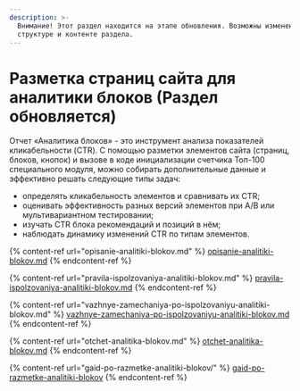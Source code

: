 ```yaml
---
description: >-
  Внимание! Этот раздел находится на этапе обновления. Возможны изменения в
  структуре и контенте раздела.
---
```


# Разметка страниц сайта для аналитики блоков (Раздел обновляется)

Отчет «Аналитика блоков» - это инструмент анализа показателей кликабельности (CTR). С помощью разметки элементов сайта (страниц, блоков, кнопок) и вызове в коде инициализации счетчика Топ-100 специального модуля, можно собирать дополнительные данные и эффективно решать следующие типы задач:

* определять кликабельность элементов и сравнивать их CTR;
* оценивать эффективность разных версий элементов при A/B или мультивариантном тестировании;
* изучать CTR блока рекомендаций и позиций в нём;
* наблюдать динамику изменений CTR по типам элементов.

{% content-ref url="opisanie-analitiki-blokov.md" %}
[opisanie-analitiki-blokov.md](opisanie-analitiki-blokov.md)
{% endcontent-ref %}

{% content-ref url="pravila-ispolzovaniya-analitiki-blokov.md" %}
[pravila-ispolzovaniya-analitiki-blokov.md](pravila-ispolzovaniya-analitiki-blokov.md)
{% endcontent-ref %}

{% content-ref url="vazhnye-zamechaniya-po-ispolzovaniyu-analitiki-blokov.md" %}
[vazhnye-zamechaniya-po-ispolzovaniyu-analitiki-blokov.md](vazhnye-zamechaniya-po-ispolzovaniyu-analitiki-blokov.md)
{% endcontent-ref %}

{% content-ref url="otchet-analitika-blokov.md" %}
[otchet-analitika-blokov.md](otchet-analitika-blokov.md)
{% endcontent-ref %}

{% content-ref url="gaid-po-razmetke-analitiki-blokov/" %}
[gaid-po-razmetke-analitiki-blokov](gaid-po-razmetke-analitiki-blokov/)
{% endcontent-ref %}
